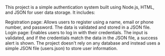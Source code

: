 This project is a simple authentication system built using Node.js, HTML, and JSON for user data storage. It includes:

Registration page: Allows users to register using a name, email or phone number, and password. The data is validated and stored in a JSON file.
Login page: Enables users to log in with their credentials. The input is validated, and if the credentials match the data in the JSON file, a success alert is shown.
The project doesn't rely on any database and instead uses a simple JSON file (users.json) to store user information.
